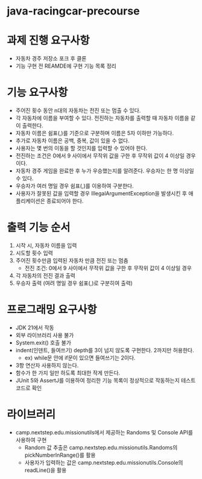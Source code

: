 # java-racingcar-precourse

# 과제 진행 요구사항
- 자동차 경주 저장소 포크 후 클론
- 기능 구현 전 REAMDE에 구현 기능 목록 정리

# 기능 요구사항
- 주어진 횟수 동안 n대의 자동차는 전진 또는 멈출 수 있다.
- 각 자동차에 이름을 부여할 수 있다. 전진하는 자동차를 출력할 때 자동차 이름을 같이 출력한다.
- 자동차 이름은 쉼표(,)를 기준으로 구분하며 이름은 5자 이하만 가능하다.
- 추가로 자동차 이름은 공백, 중복, 값이 있을 수 없다.
- 사용자는 몇 번의 이동을 할 것인지를 입력할 수 있어야 한다.
- 전진하는 조건은 0에서 9 사이에서 무작위 값을 구한 후 무작위 값이 4 이상일 경우이다.
- 자동차 경주 게임을 완료한 후 누가 우승했는지를 알려준다. 우승자는 한 명 이상일 수 있다.
- 우승자가 여러 명일 경우 쉼표(,)를 이용하여 구분한다.
- 사용자가 잘못된 값을 입력할 경우 IllegalArgumentException을 발생시킨 후 애플리케이션은 종료되어야 한다.

# 출력 기능 순서
1. 시작 시, 자동차 이름을 입력
2. 시도할 횟수 입력
3. 주어진 횟수만큼 입력된 자동차 만큼 전진 또는 멈춤
   - 전진 조건: 0에서 9 사이에서 무작위 값을 구한 후 무작위 값이 4 이상일 경우
4. 각 자동차의 전진 결과 출력
5. 우승자 출력 (여려 명일 경우 쉼표(,)로 구분히여 출력)

# 프로그래밍 요구사항
- JDK 21에서 작동
- 외부 라이브러리 사용 불가
- System.exit() 호출 불가
- indent(인덴트, 들여쓰기) depth를 3이 넘지 않도록 구현한다. 2까지만 허용한다.
  - ex) while문 안에 if문이 있으면 들여쓰기는 2이다.
- 3항 연산자 사용하지 않는다.
- 함수가 한 가지 일만 하도록 최대한 작게 만든다.
- JUnit 5와 AssertJ를 이용하여 정리한 기능 목록이 정상적으로 작동하는지 테스트 코드로 확인

# 라이브러리
- camp.nextstep.edu.missionutils에서 제공하는 Randoms 및 Console API를 사용하여 구현
  -  Random 값 추출은 camp.nextstep.edu.missionutils.Randoms의 pickNumberInRange()를 활용
  - 사용자가 입력하는 값은 camp.nextstep.edu.missionutils.Console의 readLine()을 활용




